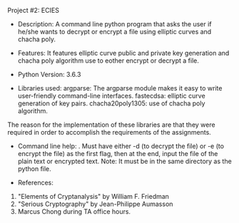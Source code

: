 Project #2: ECIES

- Description:
A command line python program that asks the user if he/she wants
to decrypt or encrypt a file using elliptic curves and chacha poly.

- Features:
It features elliptic curve public and private key generation and chacha poly algorithm use to eother encrypt or decrypt a file.

- Python Version:
3.6.3

- Libraries used:
argparse: The argparse module makes it easy to write user-friendly command-line interfaces.
fastecdsa: elliptic curve generation of key pairs.
chacha20poly1305: use of chacha poly algorithm.

The reason for the implementation of these libraries are that they were required in order to accomplish the requirements of the assignments.

- Command line help:
. Must have either -d (to decrypt the file) or -e (to encrypt the file) as the first flag, then at the end, input the file of the plain text or encrypted text.
Note: It must be in the same directory as the python file.

- References:
1. "Elements of Cryptanalysis" by William F. Friedman
2. "Serious Cryptography" by Jean-Philippe Aumasson
3. Marcus Chong during TA office hours.
